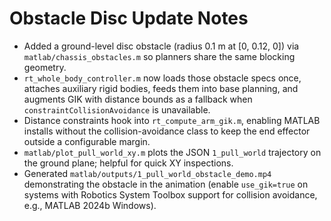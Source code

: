 # Obstacle Disc Update Notes

- Added a ground-level disc obstacle (radius 0.1 m at [0, 0.12, 0]) via `matlab/chassis_obstacles.m` so planners share the same blocking geometry.
- `rt_whole_body_controller.m` now loads those obstacle specs once, attaches auxiliary rigid bodies, feeds them into base planning, and augments GIK with distance bounds as a fallback when `constraintCollisionAvoidance` is unavailable.
- Distance constraints hook into `rt_compute_arm_gik.m`, enabling MATLAB installs without the collision-avoidance class to keep the end effector outside a configurable margin.
- `matlab/plot_pull_world_xy.m` plots the JSON `1_pull_world` trajectory on the ground plane; helpful for quick XY inspections.
- Generated `matlab/outputs/1_pull_world_obstacle_demo.mp4` demonstrating the obstacle in the animation (enable `use_gik=true` on systems with Robotics System Toolbox support for collision avoidance, e.g., MATLAB 2024b Windows).
